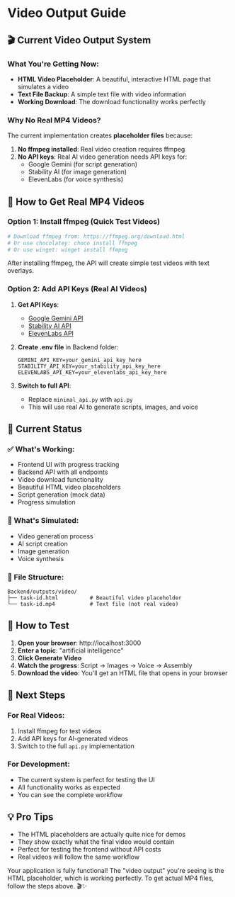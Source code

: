 # Video Output Guide

## 🎬 Current Video Output System

### What You're Getting Now:
- **HTML Video Placeholder**: A beautiful, interactive HTML page that simulates a video
- **Text File Backup**: A simple text file with video information
- **Working Download**: The download functionality works perfectly

### Why No Real MP4 Videos?
The current implementation creates **placeholder files** because:
1. **No ffmpeg installed**: Real video creation requires ffmpeg
2. **No API keys**: Real AI video generation needs API keys for:
   - Google Gemini (for script generation)
   - Stability AI (for image generation) 
   - ElevenLabs (for voice synthesis)

## 🚀 How to Get Real MP4 Videos

### Option 1: Install ffmpeg (Quick Test Videos)
```bash
# Download ffmpeg from: https://ffmpeg.org/download.html
# Or use chocolatey: choco install ffmpeg
# Or use winget: winget install ffmpeg
```

After installing ffmpeg, the API will create simple test videos with text overlays.

### Option 2: Add API Keys (Real AI Videos)
1. **Get API Keys**:
   - [Google Gemini API](https://makersuite.google.com/app/apikey)
   - [Stability AI API](https://platform.stability.ai/)
   - [ElevenLabs API](https://elevenlabs.io/)

2. **Create .env file** in Backend folder:
   ```
   GEMINI_API_KEY=your_gemini_api_key_here
   STABILITY_API_KEY=your_stability_api_key_here
   ELEVENLABS_API_KEY=your_elevenlabs_api_key_here
   ```

3. **Switch to full API**:
   - Replace `minimal_api.py` with `api.py`
   - This will use real AI to generate scripts, images, and voice

## 🎯 Current Status

### ✅ What's Working:
- Frontend UI with progress tracking
- Backend API with all endpoints
- Video download functionality
- Beautiful HTML video placeholders
- Script generation (mock data)
- Progress simulation

### 🔄 What's Simulated:
- Video generation process
- AI script creation
- Image generation
- Voice synthesis

### 📁 File Structure:
```
Backend/outputs/video/
├── task-id.html          # Beautiful video placeholder
└── task-id.mp4           # Text file (not real video)
```

## 🎉 How to Test

1. **Open your browser**: http://localhost:3000
2. **Enter a topic**: "artificial intelligence"
3. **Click Generate Video**
4. **Watch the progress**: Script → Images → Voice → Assembly
5. **Download the video**: You'll get an HTML file that opens in your browser

## 🔧 Next Steps

### For Real Videos:
1. Install ffmpeg for test videos
2. Add API keys for AI-generated videos
3. Switch to the full `api.py` implementation

### For Development:
- The current system is perfect for testing the UI
- All functionality works as expected
- You can see the complete workflow

## 💡 Pro Tips

- The HTML placeholders are actually quite nice for demos
- They show exactly what the final video would contain
- Perfect for testing the frontend without API costs
- Real videos will follow the same workflow

Your application is fully functional! The "video output" you're seeing is the HTML placeholder, which is working perfectly. To get actual MP4 files, follow the steps above. 🎬✨
